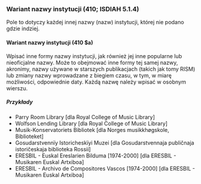 ### Wariant nazwy instytucji (410; ISDIAH 5.1.4)
Pole to dotyczy każdej innej nazwy (nazw) instytucji, której nie podano gdzie indziej.  

#### Wariant nazwy instytucji (410 $a)
Wpisać inne formy nazwy instytucji, jak również jej inne popularne lub nieoficjalne nazwy. Może to obejmować inne formy tej samej nazwy, akronimy, nazwy używane w starszych publikacjach (takich jak tomy RISM) lub zmiany nazwy wprowadzane z biegiem czasu, w tym, w miarę możliwości, odpowiednie daty. Każdą nazwę należy wpisać w osobnym wierszu.

##### Przykłady  
- Parry Room Library [dla Royal College of Music Library]  
- Wolfson Lending Library [dla Royal College of Music Library]  
- Musik-Konservatoriets Bibliotek [dla Norges musikkhøgskole, Biblioteket]  
- Gosudarstvennïy Istoricheskïyi Muzei [dla Gosudarstvennaja publičnaja istoričeskaja biblioteka Rossii]  
- ERESBIL - Euskal Ereslarien Bilduma [1974-2000] [dla ERESBIL - Musikaren Euskal Artxiboa]  
- ERESBIL - Archivo de Compositores Vascos [1974-2000] [dla ERESBIL - Musikaren Euskal Artxiboa]
